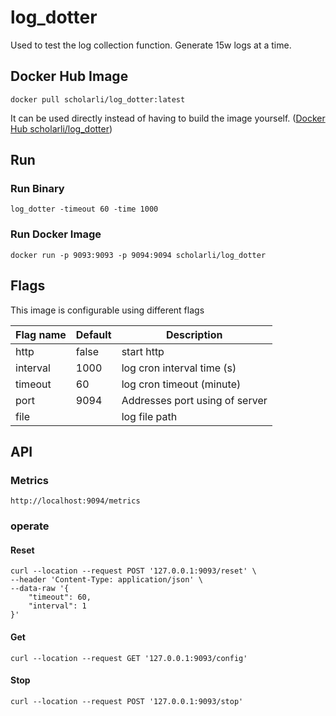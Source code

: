 log_dotter
==============

Used to test the log collection function. Generate 15w logs at a time.

Docker Hub Image
----------------

```shell
docker pull scholarli/log_dotter:latest
```

It can be used directly instead of having to build the image yourself. ([Docker Hub scholarli/log_dotter](https://hub.docker.com/r/scholarli/log_dotter))

Run
---

### Run Binary

```shell
log_dotter -timeout 60 -time 1000
```

### Run Docker Image

```
docker run -p 9093:9093 -p 9094:9094 scholarli/log_dotter
```

Flags
-----

This image is configurable using different flags

| Flag name                    | Default    | Description                                                                                         |
| ---------------------------- | ---------- | --------------------------------------------------------------------------------------------------- |
| http                         | false      | start http                                                                         |
| interval                     | 1000       | log cron interval time (s)                                                                         |
| timeout                      | 60         | log cron timeout (minute)                                                                           |
| port                         | 9094       | Addresses port using of server                                                                      |
| file                         |            | log file path                                                                                       |

API
---

### Metrics

```
http://localhost:9094/metrics
```

### operate

#### Reset
```shell
curl --location --request POST '127.0.0.1:9093/reset' \
--header 'Content-Type: application/json' \
--data-raw '{
    "timeout": 60,
    "interval": 1
}'
```

#### Get
```shell
curl --location --request GET '127.0.0.1:9093/config'
```

#### Stop
```shell
curl --location --request POST '127.0.0.1:9093/stop'
```